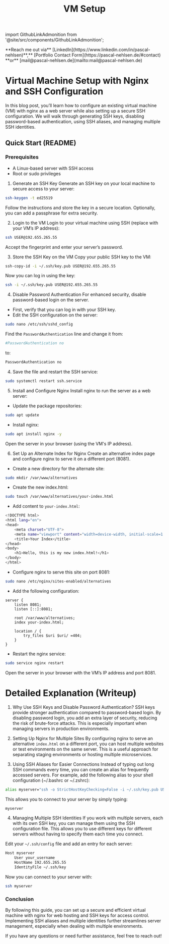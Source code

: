 ﻿---
id: vm-setup
title: VM Setup
sidebar_label: VM Setup
sidebar_position: 5
---

import GithubLinkAdmonition from '@site/src/components/GithubLinkAdmonition';

<GithubLinkAdmonition link="https://github.com/PascalNehlsen/v-server-setup" text="Github Repository" type="info">
**Reach me out via** [LinkedIn](https://www.linkedin.com/in/pascal-nehlsen)**,** [Portfolio Contact Form](https://pascal-nehlsen.de/#contact) **or** [mail@pascal-nehlsen.de](mailto:mail@pascal-nehlsen.de)
</GithubLinkAdmonition>

# Virtual Machine Setup with Nginx and SSH Configuration

In this blog post, you’ll learn how to configure an existing virtual machine (VM) with nginx as a web server while also setting up a secure SSH configuration. We will walk through generating SSH keys, disabling password-based authentication, using SSH aliases, and managing multiple SSH identities.

## Quick Start (README)

### Prerequisites

- A Linux-based server with SSH access
- Root or sudo privileges

1. Generate an SSH Key
   Generate an SSH key on your local machine to secure access to your server:

```bash
ssh-keygen -t ed25519
```

Follow the instructions and store the key in a secure location. Optionally, you can add a passphrase for extra security.

2. Login to the VM
   Login to your virtual machine using SSH (replace with your VM’s IP address):

```bash
ssh USER@192.655.265.55
```

Accept the fingerprint and enter your server’s password.

3. Store the SSH Key on the VM
   Copy your public SSH key to the VM:

```bash
ssh-copy-id -i ~/.ssh/key.pub USER@192.655.265.55
```

Now you can log in using the key:

```bash
ssh -i ~/.ssh/key.pub USER@192.655.265.55
```

4. Disable Password Authentication
   For enhanced security, disable password-based login on the server.

- First, verify that you can log in with your SSH key.
- Edit the SSH configuration on the server:

```bash
sudo nano /etc/ssh/sshd_config
```

Find the `PasswordAuthentication` line and change it from:

```bash
#PasswordAuthentication no
```

to:

```bash
PasswordAuthentication no
```

4. Save the file and restart the SSH service:

```bash
sudo systemctl restart ssh.service
```

5. Install and Configure Nginx
   Install nginx to run the server as a web server:

- Update the package repositories:

```bash
sudo apt update
```

- Install nginx:

```bash
sudo apt install nginx -y
```

Open the server in your browser (using the VM's IP address).

6. Set Up an Alternate Index for Nginx
   Create an alternative index page and configure nginx to serve it on a different port (8081).

- Create a new directory for the alternate site:

```bash
sudo mkdir /var/www/alternatives
```

- Create the new index.html:

```bash
sudo touch /var/www/alternatives/your-index.html
```

- Add content to `your-index.html`:

```bash
<!DOCTYPE html>
<html lang="en">
<head>
    <meta charset="UTF-8">
    <meta name="viewport" content="width=device-width, initial-scale=1.0">
    <title>Your Index</title>
</head>
<body>
    <h1>Hello, this is my new index.html!</h1>
</body>
</html>
```

- Configure nginx to serve this site on port 8081:

```bash
sudo nano /etc/nginx/sites-enabled/alternatives
```

- Add the following configuration:

```nginx
server {
    listen 8081;
    listen [::]:8081;

    root /var/www/alternatives;
    index your-index.html;

    location / {
        try_files $uri $uri/ =404;
    }
}
```

- Restart the nginx service:

```bash
sudo service nginx restart
```

Open the server in your browser with the VM’s IP address and port 8081.

# Detailed Explanation (Writeup)

1. Why Use SSH Keys and Disable Password Authentication?
   SSH keys provide stronger authentication compared to password-based login. By disabling password login, you add an extra layer of security, reducing the risk of brute-force attacks. This is especially important when managing servers in production environments.

2. Setting Up Nginx for Multiple Sites
   By configuring nginx to serve an alternative `index.html` on a different port, you can host multiple websites or test environments on the same server. This is a useful approach for separating staging environments or hosting multiple microservices.

3. Using SSH Aliases for Easier Connections
   Instead of typing out long SSH commands every time, you can create an alias for frequently accessed servers. For example, add the following alias to your shell configuration (~/.bashrc or ~/.zshrc):

```bash
alias myserver="ssh -o StrictHostKeyChecking=False -i ~/.ssh/key.pub USER@192.655.265.55"
```

This allows you to connect to your server by simply typing:

```bash
myserver
```

4. Managing Multiple SSH Identities
   If you work with multiple servers, each with its own SSH key, you can manage them using the SSH configuration file. This allows you to use different keys for different servers without having to specify them each time you connect.

Edit your `~/.ssh/config` file and add an entry for each server:

```bash
Host myserver
    User your_username
    HostName 192.655.265.55
    IdentityFile ~/.ssh/key
```

Now you can connect to your server with:

```bash
ssh myserver
```

### Conclusion

By following this guide, you can set up a secure and efficient virtual machine with nginx for web hosting and SSH keys for access control. Implementing SSH aliases and multiple identities further streamlines server management, especially when dealing with multiple environments.

If you have any questions or need further assistance, feel free to reach out!
